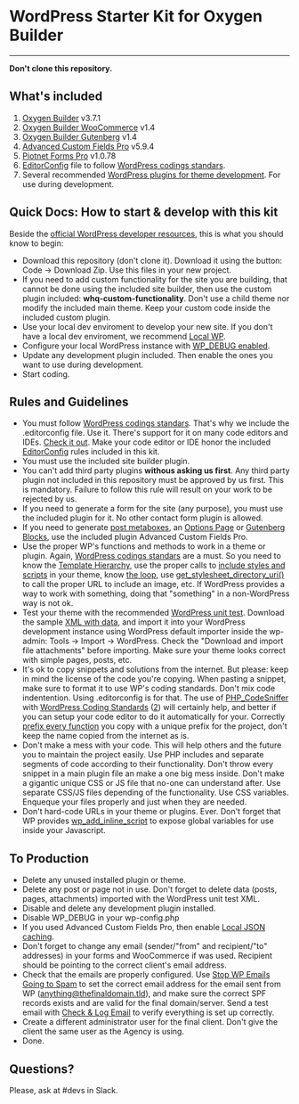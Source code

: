 # WordPress Starter Kit for Oxygen Builder
---

**Don't clone this repository.**

## What's included
1. [Oxygen Builder](https://oxygenbuilder.com/) v3.7.1
2. [Oxygen Builder WooCommerce](https://oxygenbuilder.com/) v1.4
3. [Oxygen Builder Gutenberg](https://oxygenbuilder.com/) v1.4
4. [Advanced Custom Fields Pro](https://www.advancedcustomfields.com/pro/) v5.9.4
5. [Piotnet Forms Pro](https://piotnetforms.com/) v1.0.78
6. [EditorConfig](https://editorconfig.org/) file to follow [WordPress codings standars](https://make.wordpress.org/core/handbook/best-practices/coding-standards/).
7. Several recommended [WordPress plugins for theme development](https://developer.wordpress.org/themes/getting-started/setting-up-a-development-environment/). For use during development.

## Quick Docs: How to start & develop with this kit

Beside the [official WordPress developer resources](https://developer.wordpress.org/), this is what you should know to begin:

* Download this repository (don't clone it). Download it using the button: Code -> Download Zip. Use this files in your new project.
* If you need to add custom functionality for the site you are building, that cannot be done using the included site builder, then use the custom plugin included: **whq-custom-functionality**. Don't use a child theme nor modify the included main theme. Keep your custom code inside the included custom plugin.
* Use your local dev enviroment to develop your new site. If you don't have a local dev enviroment, we recommend [Local WP](https://localwp.com/).
* Configure your local WordPress instance with [WP_DEBUG enabled](https://developer.wordpress.org/themes/getting-started/setting-up-a-development-environment/#wp_debug).
* Update any development plugin included. Then enable the ones you want to use during development.
* Start coding.

## Rules and Guidelines
* You must follow [WordPress codings standars](https://make.wordpress.org/core/handbook/best-practices/coding-standards/). That's why we include the .editorconfig file. Use it. There's support for it on many code editors and IDEs. [Check it out](https://editorconfig.org/). Make your code editor or IDE honor the included [EditorConfig](https://editorconfig.org/) rules included in this kit.
* You must use the included site builder plugin.
* You can't add third party plugins **withous asking us first**. Any third party plugin not included in this repository must be approved by us first. This is mandatory. Failure to follow this rule will result on your work to be rejected by us.
* If you need to generate a form for the site (any purpose), you must use the included plugin for it. No other contact form plugin is allowed.
* If you need to generate [post metaboxes](https://www.advancedcustomfields.com/resources/adding-fields-posts/), an [Options Page](https://www.advancedcustomfields.com/resources/options-page/) or [Gutenberg Blocks](https://www.advancedcustomfields.com/resources/blocks/), use the included plugin Advanced Custom Fields Pro.
* Use the proper WP's functions and methods to work in a theme or plugin. Again, [WordPress codings standars](https://make.wordpress.org/core/handbook/best-practices/coding-standards/) are a must. So you need to know the [Template Hierarchy](https://developer.wordpress.org/themes/basics/template-hierarchy/), use the proper calls to [include styles and scripts](https://developer.wordpress.org/themes/basics/including-css-javascript/) in your theme, know [the loop](https://developer.wordpress.org/themes/basics/the-loop/), use [get_stylesheet_directory_uri()](https://developer.wordpress.org/reference/functions/get_stylesheet_directory_uri/) to call the proper URL to include an image, etc. If WordPress provides a way to work with something, doing that "something" in a non-WordPress way is not ok.
* Test your theme with the recommended [WordPress unit test](https://codex.wordpress.org/Theme_Unit_Test). Download the sample [XML with data](https://raw.githubusercontent.com/WPTT/theme-unit-test/master/themeunittestdata.wordpress.xml), and import it into your WordPress development instance using WordPress default importer inside the wp-admin: Tools -> Import -> WordPress. Check the "Download and import file attachments" before importing. Make sure your theme looks correct with simple pages, posts, etc.
* It's ok to copy snippets and solutions from the internet. But please: keep in mind the license of the code you're copying. When pasting a snippet, make sure to format it to use WP's coding standards. Don't mix code indentention. Using .editorconfig is for that. The use of [PHP_CodeSniffer](https://github.com/squizlabs/PHP_CodeSniffer) with [WordPress Coding Standards](https://github.com/WordPress/WordPress-Coding-Standards) ([2](https://gist.github.com/nunomorgadinho/b2d8e5b8f5fec5b0ed946b24fa288a91)) will certainly help, and better if you can setup your code editor to do it automatically for your. Correctly [prefix every function](https://developer.wordpress.org/plugins/plugin-basics/best-practices/#prefix-everything) you copy with a unique prefix for the project, don't keep the name copied from the internet as is.
* Don't make a mess with your code. This will help others and the future you to maintain the project easily. Use PHP includes and separate segments of code according to their functionality. Don't throw every snippet in a main plugin file an make a one big mess inside. Don't make a gigantic unique CSS or JS file that no-one can understand after. Use separate CSS/JS files depending of the functionality. Use CSS variables. Enqueque your files properly and just when they are needed.
* Don't hard-code URLs in your theme or plugins. Ever. Don't forget that WP provides [wp_add_inline_script](https://developer.wordpress.org/reference/functions/wp_add_inline_script/) to expose global variables for use inside your Javascript.

## To Production
* Delete any unused installed plugin or theme.
* Delete any post or page not in use. Don't forget to delete data (posts, pages, attachments) imported with the WordPress unit test XML.
* Disable and delete any development plugin installed.
* Disable WP_DEBUG in your wp-config.php
* If you used Advanced Custom Fields Pro, then enable [Local JSON caching](https://www.advancedcustomfields.com/resources/local-json/).
* Don't forget to change any email (sender/"from" and recipient/"to" addresses) in your forms and WooCommerce if was used. Recipient should be pointing to the correct client's email address.
* Check that the emails are properly configured. Use [Stop WP Emails Going to Spam](https://wordpress.org/plugins/stop-wp-emails-going-to-spam/) to set the correct email address for the email sent from WP (anything@thefinaldomain.tld), and make sure the correct SPF records exists and are valid for the final domain/server. Send a test email with [Check & Log Email](https://wordpress.org/plugins/check-email/) to verify everything is set up correctly.
* Create a different administrator user for the final client. Don't give the client the same user as the Agency is using.
* Done.

## Questions?
Please, ask at #devs in Slack.
